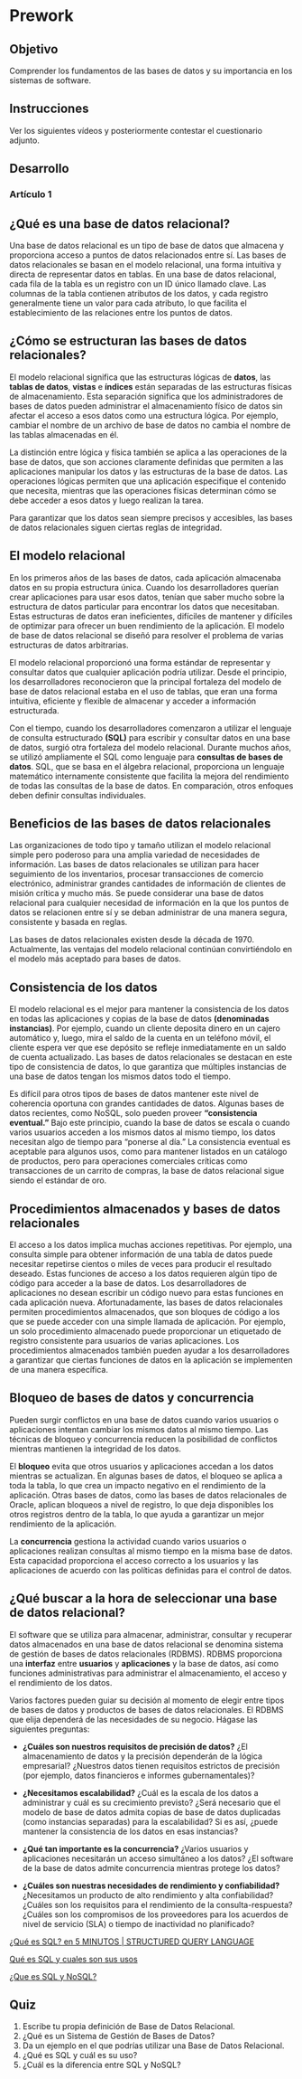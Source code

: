 # Prework

## Objetivo

Comprender los fundamentos de las bases de datos y su importancia en los sistemas de software.

## Instrucciones

Ver los siguientes vídeos y posteriormente contestar el cuestionario adjunto.

## Desarrollo

### Artículo 1

## ¿Qué es una base de datos relacional?

Una base de datos relacional es un tipo de base de datos que almacena y proporciona acceso a puntos de datos relacionados entre sí. Las bases de datos relacionales se basan en el modelo relacional, una forma intuitiva y directa de representar datos en tablas. En una base de datos relacional, cada fila de la tabla es un registro con un ID único llamado clave. Las columnas de la tabla contienen atributos de los datos, y cada registro generalmente tiene un valor para cada atributo, lo que facilita el establecimiento de las relaciones entre los puntos de datos.

## ¿Cómo se estructuran las bases de datos relacionales?

El modelo relacional significa que las estructuras lógicas de **datos**, las **tablas de datos**, **vistas** e **índices** están separadas de las estructuras físicas de almacenamiento. Esta separación significa que los administradores de bases de datos pueden administrar el almacenamiento físico de datos sin afectar el acceso a esos datos como una estructura lógica. Por ejemplo, cambiar el nombre de un archivo de base de datos no cambia el nombre de las tablas almacenadas en él.

La distinción entre lógica y física también se aplica a las operaciones de la base de datos, que son acciones claramente definidas que permiten a las aplicaciones manipular los datos y las estructuras de la base de datos. Las operaciones lógicas permiten que una aplicación especifique el contenido que necesita, mientras que las operaciones físicas determinan cómo se debe acceder a esos datos y luego realizan la tarea.

Para garantizar que los datos sean siempre precisos y accesibles, las bases de datos relacionales siguen ciertas reglas de integridad.

## El modelo relacional

En los primeros años de las bases de datos, cada aplicación almacenaba datos en su propia estructura única. Cuando los desarrolladores querían crear aplicaciones para usar esos datos, tenían que saber mucho sobre la estructura de datos particular para encontrar los datos que necesitaban. Estas estructuras de datos eran ineficientes, difíciles de mantener y difíciles de optimizar para ofrecer un buen rendimiento de la aplicación. El modelo de base de datos relacional se diseñó para resolver el problema de varias estructuras de datos arbitrarias.

El modelo relacional proporcionó una forma estándar de representar y consultar datos que cualquier aplicación podría utilizar. Desde el principio, los desarrolladores reconocieron que la principal fortaleza del modelo de base de datos relacional estaba en el uso de tablas, que eran una forma intuitiva, eficiente y flexible de almacenar y acceder a información estructurada.

Con el tiempo, cuando los desarrolladores comenzaron a utilizar el lenguaje de consulta estructurado **(SQL)** para escribir y consultar datos en una base de datos, surgió otra fortaleza del modelo relacional. Durante muchos años, se utilizó ampliamente el SQL como lenguaje para **consultas de bases de datos**. SQL, que se basa en el álgebra relacional, proporciona un lenguaje matemático internamente consistente que facilita la mejora del rendimiento de todas las consultas de la base de datos. En comparación, otros enfoques deben definir consultas individuales.

## Beneficios de las bases de datos relacionales

Las organizaciones de todo tipo y tamaño utilizan el modelo relacional simple pero poderoso para una amplia variedad de necesidades de información. Las bases de datos relacionales se utilizan para hacer seguimiento de los inventarios, procesar transacciones de comercio electrónico, administrar grandes cantidades de información de clientes de misión crítica y mucho más. Se puede considerar una base de datos relacional para cualquier necesidad de información en la que los puntos de datos se relacionen entre sí y se deban administrar de una manera segura, consistente y basada en reglas.

Las bases de datos relacionales existen desde la década de 1970. Actualmente, las ventajas del modelo relacional continúan convirtiéndolo en el modelo más aceptado para bases de datos.

## Consistencia de los datos

El modelo relacional es el mejor para mantener la consistencia de los datos en todas las aplicaciones y copias de la base de datos **(denominadas instancias)**. Por ejemplo, cuando un cliente deposita dinero en un cajero automático y, luego, mira el saldo de la cuenta en un teléfono móvil, el cliente espera ver que ese depósito se refleje inmediatamente en un saldo de cuenta actualizado. Las bases de datos relacionales se destacan en este tipo de consistencia de datos, lo que garantiza que múltiples instancias de una base de datos tengan los mismos datos todo el tiempo.

Es difícil para otros tipos de bases de datos mantener este nivel de coherencia oportuna con grandes cantidades de datos. Algunas bases de datos recientes, como NoSQL, solo pueden proveer **“consistencia eventual.”** Bajo este principio, cuando la base de datos se escala o cuando varios usuarios acceden a los mismos datos al mismo tiempo, los datos necesitan algo de tiempo para “ponerse al día.” La consistencia eventual es aceptable para algunos usos, como para mantener listados en un catálogo de productos, pero para operaciones comerciales críticas como transacciones de un carrito de compras, la base de datos relacional sigue siendo el estándar de oro.

## Procedimientos almacenados y bases de datos relacionales

El acceso a los datos implica muchas acciones repetitivas. Por ejemplo, una consulta simple para obtener información de una tabla de datos puede necesitar repetirse cientos o miles de veces para producir el resultado deseado. Estas funciones de acceso a los datos requieren algún tipo de código para acceder a la base de datos. Los desarrolladores de aplicaciones no desean escribir un código nuevo para estas funciones en cada aplicación nueva. Afortunadamente, las bases de datos relacionales permiten procedimientos almacenados, que son bloques de código a los que se puede acceder con una simple llamada de aplicación. Por ejemplo, un solo procedimiento almacenado puede proporcionar un etiquetado de registro consistente para usuarios de varias aplicaciones. Los procedimientos almacenados también pueden ayudar a los desarrolladores a garantizar que ciertas funciones de datos en la aplicación se implementen de una manera específica.

## Bloqueo de bases de datos y concurrencia

Pueden surgir conflictos en una base de datos cuando varios usuarios o aplicaciones intentan cambiar los mismos datos al mismo tiempo. Las técnicas de bloqueo y concurrencia reducen la posibilidad de conflictos mientras mantienen la integridad de los datos.

El **bloqueo** evita que otros usuarios y aplicaciones accedan a los datos mientras se actualizan. En algunas bases de datos, el bloqueo se aplica a toda la tabla, lo que crea un impacto negativo en el rendimiento de la aplicación. Otras bases de datos, como las bases de datos relacionales de Oracle, aplican bloqueos a nivel de registro, lo que deja disponibles los otros registros dentro de la tabla, lo que ayuda a garantizar un mejor rendimiento de la aplicación.

La **concurrencia** gestiona la actividad cuando varios usuarios o aplicaciones realizan consultas al mismo tiempo en la misma base de datos. Esta capacidad proporciona el acceso correcto a los usuarios y las aplicaciones de acuerdo con las políticas definidas para el control de datos.

## ¿Qué buscar a la hora de seleccionar una base de datos relacional?

El software que se utiliza para almacenar, administrar, consultar y recuperar datos almacenados en una base de datos relacional se denomina sistema de gestión de bases de datos relacionales (RDBMS). RDBMS proporciona una **interfaz** entre **usuarios** y **aplicaciones** y la base de datos, así como funciones administrativas para administrar el almacenamiento, el acceso y el rendimiento de los datos.

Varios factores pueden guiar su decisión al momento de elegir entre tipos de bases de datos y productos de bases de datos relacionales. El RDBMS que elija dependerá de las necesidades de su negocio. Hágase las siguientes preguntas:

+ **¿Cuáles son nuestros requisitos de precisión de datos?** ¿El almacenamiento de datos y la precisión dependerán de la lógica empresarial? ¿Nuestros datos tienen requisitos estrictos de precisión (por ejemplo, datos financieros e informes gubernamentales)?

+ **¿Necesitamos escalabilidad?** ¿Cuál es la escala de los datos a administrar y cuál es su crecimiento previsto? ¿Será necesario que el modelo de base de datos admita copias de base de datos duplicadas (como instancias separadas) para la escalabilidad? Si es así, ¿puede mantener la consistencia de los datos en esas instancias?

+ **¿Qué tan importante es la concurrencia?** ¿Varios usuarios y aplicaciones necesitarán un acceso simultáneo a los datos? ¿El software de la base de datos admite concurrencia mientras protege los datos?

+ **¿Cuáles son nuestras necesidades de rendimiento y confiabilidad?** ¿Necesitamos un producto de alto rendimiento y alta confiabilidad? ¿Cuáles son los requisitos para el rendimiento de la consulta-respuesta? ¿Cuáles son los compromisos de los proveedores para los acuerdos de nivel de servicio (SLA) o tiempo de inactividad no planificado?

[¿Qué es SQL? en 5 MINUTOS | STRUCTURED QUERY LANGUAGE](https://www.youtube.com/watch?v=rMswGXhCKJA)

[Qué es SQL y cuales son sus usos](https://www.youtube.com/watch?v=8e4iMLTDy4w)

[¿Que es SQL y NoSQL?](https://www.youtube.com/watch?v=CuAYLX6reXE)

## Quiz

1. Escribe tu propia definición de Base de Datos Relacional.
2. ¿Qué es un Sistema de Gestión de Bases de Datos?
3. Da un ejemplo en el que podrías utilizar una Base de Datos Relacional.
4. ¿Qué es SQL y cuál es su uso?
5. ¿Cuál es la diferencia entre SQL y NoSQL?
